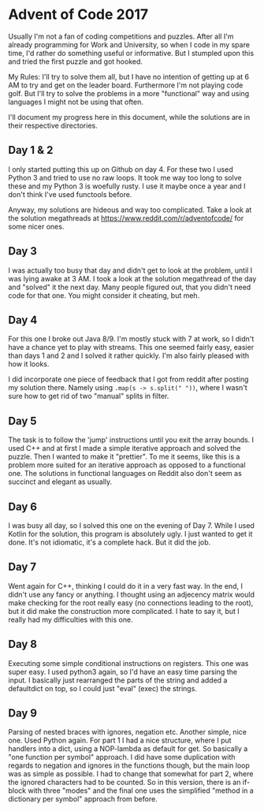 # Advent of Code 2017

Usually I'm not a fan of coding competitions and puzzles. After all I'm already programming
for Work and University, so when I code in my spare time, I'd rather do something useful or
informative.
But I stumpled upon this and tried the first puzzle and got hooked.

My Rules: I'll try to solve them all, but I have no intention of getting up at 6 AM to try
and get on the leader board. Furthermore I'm not playing code golf.
But I'll try to solve the problems in a more "functional" way and using languages I might
not be using that often.

I'll document my progress here in this document, while the solutions are in their respective
directories.

## Day 1 & 2

I only started putting this up on Github on day 4.
For these two I used Python 3 and tried to use no raw loops. It took me way too long to
solve these and my Python 3 is woefully rusty. I use it maybe once a year and I don't
think I've used functools before.

Anyway, my solutions are hideous and way too complicated. Take a look at the solution
megathreads at https://www.reddit.com/r/adventofcode/ for some nicer ones.

## Day 3

I was actually too busy that day and didn't get to look at the problem, until I was lying
awake at 3 AM. I took a look at the solution megathread of the day and "solved" it the
next day. Many people figured out, that you didn't need code for that one.
You might consider it cheating, but meh.

## Day 4

For this one I broke out Java 8/9. I'm mostly stuck with 7 at work, so I didn't have a
chance yet to play with streams. This one seemed fairly easy, easier than days 1 and 2
and I solved it rather quickly. I'm also fairly pleased with how it looks.

I did incorporate one piece of feedback that I got from reddit after posting my solution
there. Namely using `.map(s -> s.split(" "))`, where I wasn't sure how to get rid of
two "manual" splits in filter.

## Day 5

The task is to follow the 'jump' instructions until you exit the array bounds.
I used C++ and at first I made a simple iterative approach and solved the puzzle.
Then I wanted to make it "prettier". To me it seems, like this is a problem more
suited for an iterative approach as opposed to a functional one. The solutions in
functional languages on Reddit also don't seem as succinct and elegant as usually.

## Day 6

I was busy all day, so I solved this one on the evening of Day 7.
While I used Kotlin for the solution, this program is absolutely ugly.
I just wanted to get it done. It's not idiomatic, it's a complete hack.
But it did the job.

## Day 7

Went again for C++, thinking I could do it in a very fast way. In the end,
I didn't use any fancy <algorithms> or anything. I thought using an
adjecency matrix would make checking for the root really easy
(no connections leading to the root), but it did make the construction
more complicated.
I hate to say it, but I really had my difficulties with this one.

## Day 8

Executing some simple conditional instructions on registers.
This one was super easy. I used python3 again, so I'd have an easy time
parsing the input.
I basically just rearranged the parts of the string and added a defaultdict
on top, so I could just "eval" (exec) the strings.

## Day 9

Parsing of nested braces with ignores, negation etc.
Another simple, nice one. Used Python again.
For part 1 I had a nice structure, where I put handlers into a dict, using a
NOP-lambda as default for get. So basically a "one function per symbol" approach.
I did have some duplication with regards to negation and ignores in the functions
though, but the main loop was as simple as possible.
I had to change that somewhat for part 2, where the ignored characters had to be
counted. So in this version, there is an if-block with three "modes" and the
final one uses the simplified "method in a dictionary per symbol" approach from
before.
